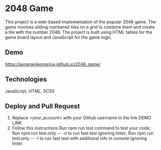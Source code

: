 # 2048 Game
This project is a web-based implementation of the popular 2048 game. The game involves sliding numbered tiles on a grid to combine them and create a tile with the number 2048. The project is built using HTML tables for the game board layout and JavaScript for the game logic.

## Demo
https://avramenkomarina.github.io/2048_game/

## Technologies
JavaScript, HTML, SCSS

## Deploy and Pull Request
1. Replace <your_account> with your Github username in the link
DEMO LINK
2. Follow this instructions
Run npm run test command to test your code;
Run npm run test:only -- -n to run fast test ignoring linter;
Run npm run test:only -- -l to run fast test with additional info in console ignoring linter.
